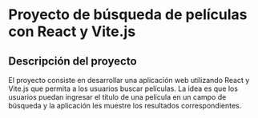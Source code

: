 # Proyecto de búsqueda de películas con React y Vite.js
## Descripción del proyecto
El proyecto consiste en desarrollar una aplicación web utilizando React y Vite.js que permita a los usuarios buscar películas. La idea es que los usuarios puedan ingresar el título de una película en un campo de búsqueda y la aplicación les muestre los resultados correspondientes.

